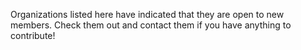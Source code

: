 Organizations listed here have indicated that they are open to new members. Check them out and contact them if you have anything to contribute!